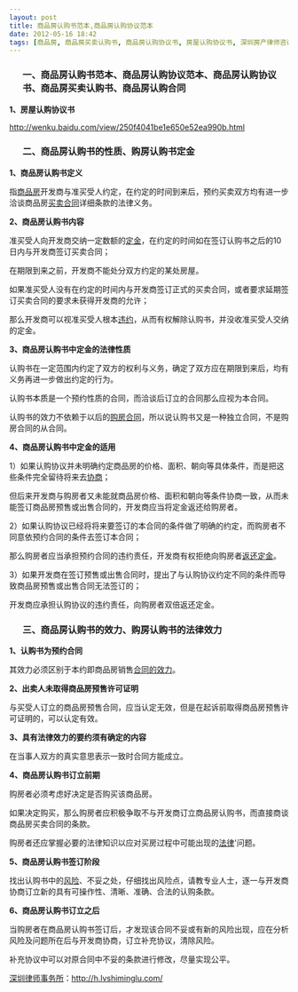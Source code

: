 ```yaml
---
layout: post
title: 商品房认购书范本,商品房认购协议范本
date: 2012-05-16 18:42
tags: [商品房, 商品房买卖认购书, 商品房认购协议书, 房屋认购协议书, 深圳房产律师咨询, 购房认购书定金, 购房认购书的法律效力]
---
```

<ol>
<h3>一、商品房认购书范本、商品房认购协议范本、商品房认购协议书、商品房买卖认购书、商品房认购合同</h3>
</ol>
<strong>1、房屋认购协议书</strong>

http://wenku.baidu.com/view/250f4041be1e650e52ea990b.html
<ol>
<h3>二、商品房认购书的性质、购房认购书定金</h3>
</ol>
<strong>1、商品房认购书定义</strong>

指<a href="http://h.lvshiminglu.com/law/59.html">商品房</a>开发商与准买受人约定，在约定的时间到来后，预约买卖双方均有进一步洽谈商品房<a href="http://h.lvshiminglu.com/law/760.html">买卖合同</a>详细条款的法律义务。

<strong>2、商品房认购书内容</strong>

准买受人向开发商交纳一定数额的<a href="http://h.lvshiminglu.com/law/tag/%E5%AE%9A%E9%87%91">定金</a>，在约定的时间如在签订认购书之后的10日内与开发商签订买卖合同；

在期限到来之前，开发商不能处分双方约定的某处房屋。

如果准买受人没有在约定的时间内与开发商签订正式的买卖合同，或者要求延期签订买卖合同的要求未获得开发商的允许；

那么开发商可以视准买受人根本<a href="http://h.lvshiminglu.com/law/732.html">违约</a>，从而有权解除认购书，并没收准买受人交纳的定金。

<strong>3、商品房认购书中定金的法律性质</strong>

认购书在一定范围内约定了双方的权利与义务，确定了双方应在期限到来后，均有义务再进一步做出约定的行为。

认购书本质是一个预约性质的合同，而洽谈后订立的合同那么应视为本合同。

认购书的效力不依赖于以后的<a href="http://h.lvshiminglu.com/law/62.html">购房合同</a>，所以说认购书又是一种独立合同，不是购房合同的从合同。

<strong>4、商品房认购书中定金的适用</strong>

1）如果认购协议并未明确约定商品房的价格、面积、朝向等具体条件，而是把这些条件完全留待将来去<a href="http://h.lvshiminglu.com/law/175.html">协商</a>；

但后来开发商与购房者又未能就商品房价格、面积和朝向等条件协商一致，从而未能签订商品房预售或出售合同的，开发商应当将定金返还给购房者。

2）如果认购协议已经将将来要签订的本合同的条件做了明确的约定，而购房者不同意依预约合同的条件去签订本合同；

那么购房者应当承担预约合同的违约责任，开发商有权拒绝向购房者<a href="http://h.lvshiminglu.com/law/tag/%E5%8F%8C%E5%80%8D%E8%BF%94%E8%BF%98%E5%AE%9A%E9%87%91">返还定金</a>。

3）如果开发商在签订预售或出售合同时，提出了与认购协议约定不同的条件而导致商品房预售或出售合同无法签订的；

开发商应承担认购协议的违约责任，向购房者双倍返还定金。
<ol>
<h3>三、商品房认购书的效力、购房认购书的法律效力</h3>
</ol>
<strong>1、认购书为预约合同</strong>

其效力必须区别于本约即商品房销售<a href="http://h.lvshiminglu.com/law/763.html">合同的效力</a>。

<strong>2、出卖人未取得商品房预售许可证明</strong>

与买受人订立的商品房预售合同，应当认定无效，但是在起诉前取得商品房预售许可证明的，可以认定有效。

<strong>3、具有法律效力的要约须有确定的内容</strong>

在当事人双方的真实意思表示一致时合同方能成立。

<strong>4、商品房认购书订立前期</strong>

购房者必须考虑好决定是否购买该商品房。

如果决定购买，那么购房者应积极争取不与开发商订立商品房认购书，而直接商谈商品房买卖合同的条款。

购房者还应掌握必要的法律知识以应对买房过程中可能出现的<a href="http://h.lvshiminglu.com/law/category/case">法律</a>'问题。

<strong>5、商品房认购书签订阶段</strong>

找出认购书中的<a href="http://h.lvshiminglu.com/law/751.html">风险</a>、不妥之处，仔细找出风险点，请教专业人士，逐一与开发商协商订立新的具有可操作性、清晰、准确、合法的认购条款。

<strong>6、商品房认购书订立之后</strong>

当购房者在商品房认购书签订后，才发现该合同不妥或有新的风险出现，应在分析风险及问题所在后与开发商协商，订立补充协议，清除风险。

补充协议中可以对原合同中不妥的条款进行修改，尽量实现公平。

<a href="http://h.lvshiminglu.com/">深圳律师事务所</a>：<a href="http://h.lvshiminglu.com/">http://h.lvshiminglu.com/</a>

